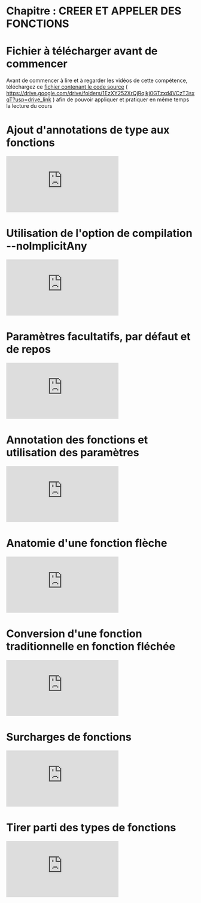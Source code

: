 # Chapitre : CREER ET APPELER DES FONCTIONS


# Fichier à télécharger avant de commencer

Avant de commencer à lire et à regarder les vidéos de cette compétence, téléchargez ce [fichier contenant le code source](https://drive.google.com/drive/folders/1EzXY252XrQjRqlkj0GTzxd4VCzT3sxqT?usp=drive_link) ( https://drive.google.com/drive/folders/1EzXY252XrQjRqlkj0GTzxd4VCzT3sxqT?usp=drive_link ) afin de pouvoir appliquer et pratiquer en même temps la lecture du cours

# Ajout d'annotations de type aux fonctions

<iframe allowfullscreen="true" frameborder="0" src="https://www.youtube.com/embed/YoEIFCjsJKk"></iframe>

# Utilisation de l'option de compilation --noImplicitAny

<iframe allowfullscreen="true" frameborder="0" src="https://www.youtube.com/embed/DF4sXQPKbro"></iframe>

# Paramètres facultatifs, par défaut et de repos

<iframe allowfullscreen="true" frameborder="0" src="https://www.youtube.com/embed/_UjO4jYbpBo"></iframe>

# Annotation des fonctions et utilisation des paramètres

<iframe allowfullscreen="true" frameborder="0" src="https://www.youtube.com/embed/_T-1YBLzbZo"></iframe>

# Anatomie d'une fonction flèche

<iframe allowfullscreen="true" frameborder="0" src="https://www.youtube.com/embed/Fa-D9GDqMuQ"></iframe>

# Conversion d'une fonction traditionnelle en fonction fléchée

<iframe allowfullscreen="true" frameborder="0" src="https://www.youtube.com/embed/9aMpR6ZYfNA"></iframe>

# Surcharges de fonctions

<iframe allowfullscreen="true" frameborder="0" src="https://www.youtube.com/embed/vNUf8E3Wv14"></iframe>

# Tirer parti des types de fonctions

<iframe allowfullscreen="true" frameborder="0" src="https://www.youtube.com/embed/2-pV-FqQzjc"></iframe>
